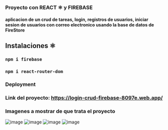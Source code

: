 ### Proyecto con REACT ⚛️ y FIREBASE 
#### aplicacion de un crud de tareas, login, registros de usuarios, iniciar sesion de usuarios con correo electronico usando la base de datos de FireStore 


## Instalaciones  ⚛️
### `npm i firebase` 
### `npm i react-router-dom`

### Deployment

### Link del proyecto: https://login-crud-firebase-8097e.web.app/

### Imagenes a mostrar de que trata el proyecto

![image](https://user-images.githubusercontent.com/46203192/112253682-ca8ece80-8c24-11eb-9e88-f8d95c8687ab.png)
![image](https://user-images.githubusercontent.com/46203192/112253413-450b1e80-8c24-11eb-9a3e-0fa3afaa1fba.png)
![image](https://user-images.githubusercontent.com/46203192/112253532-7f74bb80-8c24-11eb-9398-b6ebba08b750.png)
![image](https://user-images.githubusercontent.com/46203192/112490621-28b2d300-8d45-11eb-882d-0b495fef2d78.png)



